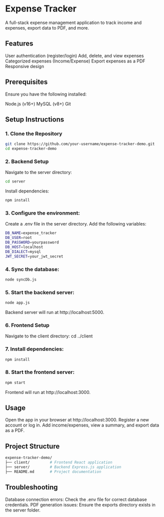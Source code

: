 # Expense Tracker
A full-stack expense management application to track income and expenses, export data to PDF, and more.

## Features
User authentication (register/login)
Add, delete, and view expenses
Categorized expenses (Income/Expense)
Export expenses as a PDF
Responsive design

## Prerequisites
Ensure you have the following installed:

Node.js (v16+)
MySQL (v8+)
Git

## Setup Instructions

### 1. Clone the Repository
```bash
git clone https://github.com/your-username/expense-tracker-demo.git
cd expense-tracker-demo 
```

### 2. Backend Setup
Navigate to the server directory:
```bash
cd server
```

Install dependencies:
```bash
npm install
```

### 3. Configure the environment:
Create a .env file in the server directory.
Add the following variables:
```bash
DB_NAME=expense_tracker
DB_USER=root
DB_PASSWORD=yourpassword
DB_HOST=localhost
DB_DIALECT=mysql
JWT_SECRET=your_jwt_secret
```

### 4. Sync the database:
```bash
node syncDb.js
```

### 5. Start the backend server:
```bash
node app.js
```
Backend server will run at http://localhost:5000.

### 6. Frontend Setup
Navigate to the client directory:
cd ../client

### 7. Install dependencies:
``` bash
npm install
```

### 8. Start the frontend server:
```bash
npm start
```
Frontend will run at http://localhost:3000.

## Usage
Open the app in your browser at http://localhost:3000.
Register a new account or log in.
Add income/expenses, view a summary, and export data as a PDF.

## Project Structure
```bash
expense-tracker-demo/
├── client/         # Frontend React application
├── server/         # Backend Express.js application
├── README.md       # Project documentation
```

## Troubleshooting
Database connection errors: Check the .env file for correct database credentials.
PDF generation issues: Ensure the exports directory exists in the server folder.
